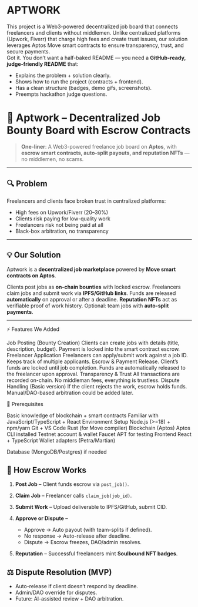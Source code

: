 # APTWORK
This project is a Web3-powered decentralized job board that connects freelancers and clients without middlemen. Unlike centralized platforms (Upwork, Fiverr) that charge high fees and create trust issues, our solution leverages Aptos Move smart contracts to ensure transparency, trust, and secure payments.  
Got it. You don’t want a half-baked README — you need a **GitHub-ready, judge-friendly README** that:

* Explains the problem + solution clearly.
* Shows how to run the project (contracts + frontend).
* Has a clean structure (badges, demo gifs, screenshots).
* Preempts hackathon judge questions.


# 💼 Aptwork – Decentralized Job Bounty Board with Escrow Contracts

> **One-liner**: A Web3-powered freelance job board on **Aptos**, with **escrow smart contracts, auto-split payouts, and reputation NFTs** — no middlemen, no scams.

---

## 🔍 Problem

Freelancers and clients face broken trust in centralized platforms:

*  High fees on Upwork/Fiverr (20–30%)
*  Clients risk paying for low-quality work
*  Freelancers risk not being paid at all
*  Black-box arbitration, no transparency

---

## 💡 Our Solution

Aptwork is a **decentralized job marketplace** powered by **Move smart contracts on Aptos**.

Clients post jobs as **on-chain bounties** with locked escrow.
 Freelancers claim jobs and submit work via **IPFS/GitHub links**.
 Funds are released **automatically** on approval or after a deadline.
 **Reputation NFTs** act as verifiable proof of work history.
 Optional: team jobs with **auto-split payments**.

---
⚡ Features We Added

Job Posting (Bounty Creation)
Clients can create jobs with details (title, description, budget).
Payment is locked into the smart contract escrow.
Freelancer Application
Freelancers can apply/submit work against a job ID.
Keeps track of multiple applicants.
Escrow & Payment Release.
Client’s funds are locked until job completion.
Funds are automatically released to the freelancer upon approval.
Transparency & Trust
All transactions are recorded on-chain.
No middleman fees, everything is trustless.
Dispute Handling (Basic version)
If the client rejects the work, escrow holds funds.
Manual/DAO-based arbitration could be added later.

🔑 Prerequisites 

Basic knowledge of blockchain + smart contracts
Familiar with JavaScript/TypeScript + React
Environment Setup
Node.js (>=18) + npm/yarn
Git + VS Code
Rust (for Move compiler)
Blockchain (Aptos)
Aptos CLI installed
Testnet account & wallet 
Faucet APT for testing
Frontend
React + TypeScript
Wallet adapters (Petra/Martian)

Database (MongoDB/Postgres) if needed
## 🔐 How Escrow Works

1. **Post Job** – Client funds escrow via `post_job()`.
2. **Claim Job** – Freelancer calls `claim_job(job_id)`.
3. **Submit Work** – Upload deliverable to IPFS/GitHub, submit CID.
4. **Approve or Dispute** –

   * Approve → Auto payout (with team-splits if defined).
   * No response → Auto-release after deadline.
   * Dispute → Escrow freezes, DAO/admin resolves.
5. **Reputation** – Successful freelancers mint **Soulbound NFT badges**.


## ⚖️ Dispute Resolution (MVP)

* Auto-release if client doesn’t respond by deadline.
* Admin/DAO override for disputes.
* Future: AI-assisted review + DAO arbitration.



